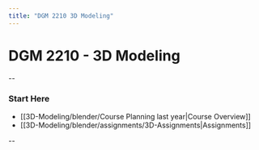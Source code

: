 ```yaml
---
title: "DGM 2210 3D Modeling"
---
```


# DGM 2210 - 3D Modeling



--
### Start Here
- [[3D-Modeling/blender/Course Planning last year|Course Overview]]
- [[3D-Modeling/blender/assignments/3D-Assignments|Assignments]]


--

